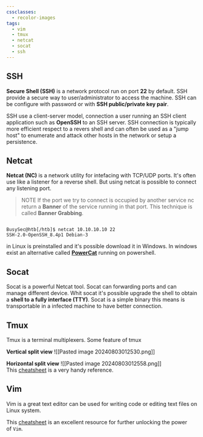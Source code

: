 ```yaml
---
cssclasses:
  - recolor-images
tags:
  - vim
  - tmux
  - netcat
  - socat
  - ssh
---
```

## SSH
**Secure Shell (SSH)** is a network protocol run on port **22** by default. SSH provide a secure way to user/administrator to access the machine. SSH can be configure with password or with **SSH public/private key pair**. 

SSH use a client-server model, connection a user running an SSH client application such as **OpenSSH** to an SSH server.
SSH connection is typically more efficient respect to a revers shell and can often be used as a "jump host" to enumerate and attack other hosts in the network or setup a persistence.

## Netcat
**Netcat (NC)** is a network utility for intefacing with TCP/UDP ports. It's often use like a listener for a reverse shell. But using netcat is possible to connect any listening port.

>NOTE
>If the port we try to connect is occupied by another service nc return a **Banner** of the service running in that port. This technique is called **Banner Grabbing**.

```shell

BusySec@htb[/htb]$ netcat 10.10.10.10 22
SSH-2.0-OpenSSH_8.4p1 Debian-3

```

in Linux is preinstalled and it's possible download it in Windows. In windows exist an alternative called **[PowerCat](https://github.com/besimorhino/powercat)** running on powershell.

## Socat
Socat is a powerful Netcat tool. Socat can forwarding ports and can manage different device. Whit socat it's possible upgrade the shell to obtain a **shell to a fully interface (TTY)**. Socat is a simple binary this means is transportable in a infected machine to have better connection.

## Tmux
Tmux is a terminal multiplexers. Some feature of tmux

**Vertical split view**
![[Pasted image 20240803012530.png]]

**Horizontal split view**
![[Pasted image 20240803012558.png]]
This [cheatsheet](https://tmuxcheatsheet.com/) is a very handy reference.

## Vim
Vim is a great text editor can be used for writing code or editing text files on Linux system.

This [cheatsheet](https://vimsheet.com/) is an excellent resource for further unlocking the power of `Vim`.
